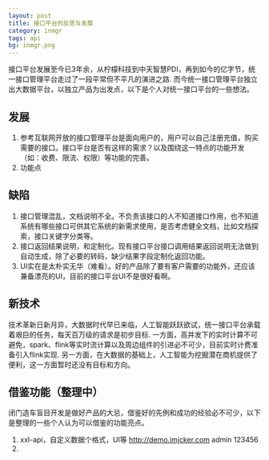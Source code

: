 ```yaml
---
layout: post
title: 接口平台的反思与发展
category: inmgr
tags: api
bg: inmgr.png
---
```


接口平台发展至今已3年余，从柠檬科技到中天智慧PDI，再到如今的亿字节，统一接口管理平台走过了一段平常但不平凡的演进之路. 而今统一接口管理平台独立出大数据平台，以独立产品为出发点，以下是个人对统一接口平台的一些想法。

## 发展

1. 参考互联网开放的接口管理平台是面向用户的，用户可以自己注册充值，购买需要的接口。接口平台是否有这样的需求？以及围绕这一特点的功能开发（如：收费、限流、权限）等功能的完善。
2. 功能点

## 缺陷

1. 接口管理混乱，文档说明不全。不负责该接口的人不知道接口作用，也不知道系统有哪些接口可供其它系统的新需求使用，是否考虑健全文档，比如文档探索，接口关键字分类等。
2. 接口返回结果说明，和定制化。现有接口平台接口调用结果返回说明无法做到自动生成，除了必要的转码，缺少结果字段定制化返回功能。
3. UI实在是太朴实无华（难看）。好的产品除了要有客户需要的功能外，还应该兼备漂亮的UI，目前的接口平台UI不是很好看啊。

## 新技术
技术革新日新月异，大数据时代早已来临，人工智能跃跃欲试，统一接口平台承载着艰巨的任务，每天百万级的请求是初步目标. 一方面，高并发下的实时计算不可避免，spark、flink等实时流计算以及周边组件的引进必不可少，目前实时计费准备引入flink实现. 另一方面，在大数据的基础上，人工智能为挖掘潜在商机提供了便利，这一方面暂时还没有目标和方向。

## 借鉴功能（整理中）
闭门造车盲目开发是做好产品的大忌，借鉴好的先例和成功的经验必不可少，以下是整理的一些个人认为可以借鉴的功能亮点。
1. xxl-api，自定义数据个格式，UI等
    http://demo.imjcker.com admin 123456
2. 


